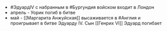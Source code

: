 * #ЭдуардIV с набранным в #Бургундия войском входит в Лондон
* апрель - Уорик погиб в битве
* май - [[Маргарита Анжуйская]] высаживается в #Англия и проигрывает в битве Эдуарду IV. Сын [[Генрих VI]] Эдуард погибает